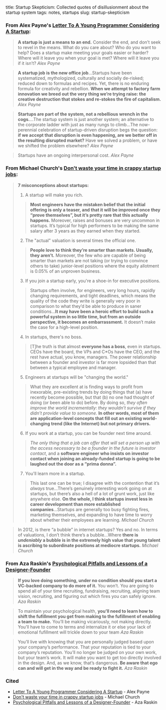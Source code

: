 title: Startup Skepticism: Collected quotes of disillusionment about the startup system
tags: notes, startups
slug: startup-skepticism

### From Alex Payne's [Letter To A Young Programmer Considering A Startup](http://al3x.net/2013/05/23/letter-to-a-young-programmer.html):

> **A startup is just a means to an end.** Consider the end, and don’t seek to revel in the means. What do you care about? Who do you want to help? Does a startup make meeting your goals easier or harder? Where will it leave you when your goal is met? Where will it leave you if it isn’t? <cite>Alex Payne</cite>

> **A startup job is the new office job**...Startups have been systematized, mythologized, culturally and socially de-risked; reduced down to formulas and recipes. Yet, there is no enduring formula for creativity and rebellion. **When we attempt to factory farm innovation we breed out the very thing we’re trying raise: the creative destruction that stokes and re-stokes the fire of capitalism.** <cite>Alex Payne</cite>

> **Startups are part of the system, not a rebellious wrench in the cogs.**...The startup system is just another system; an alternative to the corporate ladder with just as many rungs to climb...The now-perennial celebration of startup-driven disruption begs the question: **if we accept that disruption is even happening, are we better off in the resulting disrupted market?** Have we solved a problem, or have we shifted the problem elsewhere? <cite>Alex Payne</cite>

> Startups have an ongoing interpersonal cost. <cite>Alex Payne</cite>

### From Michael Church's [Don't waste your time in crappy startup jobs](http://michaelochurch.wordpress.com/2012/07/08/dont-waste-your-time-in-crappy-startup-jobs/):

> **7 misconceptions about startups:**
>
> 1. A startup will make you rich. 
> > **Most engineers have the mistaken belief that the initial offering is only a teaser, and that it will be improved once they “prove themselves”, but it’s pretty rare that this actually happens.** Moreover, raises and bonuses are very uncommon in startups. It’s typical for high performers to be making the same salary after 3 years as they earned when they started.
> 2. The "actual" valuation is several times the official one.
> > **People love to think they’re smarter than markets. Usually, they aren’t.** Moreover, the few who are capable of being smarter than markets are not taking (or trying to convince others to take) junior-level positions where the equity allotment is 0.05% of an unproven business. 
> 3. If you join a startup early, you're a shoe-in for executive positions.
> > Startups often involve, for engineers, very long hours, rapidly changing requirements, and tight deadlines, which means the quality of the code they write is generally very poor in comparison to what they’d be able to produce in saner conditions...**It may have been a heroic effort to build such a powerful system in so little time, but from an outside perspective, it becomes an embarrassment.** It doesn’t make the case for a high-level position.
> 4. In startups, there's no boss.
> > \[T\]he truth is that almost **everyone has a boss**, even in startups. CEOs have the board, the VPs and C\*Os have the CEO, and the rest have actual, you know, managers.
> > The power relationship between a founder and investor is far more lopsided than that between a typical employee and manager.
> 5. Engineers at startups will be "changing the world."
> >  What they are excellent at is finding ways to profit from inexorable, pre-existing trends by doing things that (a) have recently become possible, but that (b) no one had thought of doing (or been able to do) before. By doing so, *they often improve the world incrementally: they wouldn’t survive if they didn’t provide value to someone.* **In other words, most of them are application-level concepts that fill out an existing world-changing trend (like the Internet) but not primary drivers.**
> 6. If you work at a startup, you can be founder next time around.
> > *The only thing that a job can offer that will set a person up with the access necessary to be a founder in the future is investor contact*, and a **software engineer who insists on investor contact when joining an already-funded startup is going to be laughed out the door as a “prima donna”.**
> 7. You'll learn more in a startup.
> > This last one can be true; I disagree with the contention that it’s *always* true...There’s genuinely interesting work going on at startups, but there’s also a hell of a lot of grunt work, just like anywhere else. **On the whole, I think startups invest less in career development than more established companies**...Startups are generally too busy fighting fires, marketing themselves, and expanding to have time to worry about whether their employees are learning. 
> <cite>Michael Church</cite>

> In 2012, is there “a bubble” in internet startups? Yes and no. In terms of valuations, I don’t think there’s a bubble...Where **there is *undeniably* a bubble is in the extremely high value that young talent is ascribing to subordinate positions at mediocre startups.** <cite>Michael Church</cite>

### From Aza Raskin's [Psychological Pitfalls and Lessons of a Designer-Founder](http://www.azarask.in/blog/post/psychological-pitfalls-and-lessons-of-a-designer-founder/)

> **If you love doing something, under no condition should you start a VC-backed company to do more of it.** You won’t. You are going to spend all of your time recruiting, fundraising, recruiting, aligning team vision, recruiting, and figuring out which fires you can safely ignore. <cite>Aza Raskin</cite>

> To maintain your psychological health, **you’ll need to learn how to shift the fufillment you get from making to the fufillment of enabling a team to make.** You’ll be making vicariously, not making directly. You’ll have to come to terms and internalize it or else your lack of emotional fufillment will trickle down to your team <cite>Aza Raskin</cite>

> You’ll live with knowing that you are personally judged based upon your company’s performance. That your reputation is tied to your company’s reputation. You’ll no longer be judged on your own work, but your team’s work. It will make you want to get too directly involved in the design. And, as we know, that’s dangerous. **Be aware that ego can and will get in the way and be ready to fight it.** <cite>Aza Raskin</cite>

### Cited
- [Letter To A Young Programmer Considering A Startup](http://al3x.net/2013/05/23/letter-to-a-young-programmer.html) - Alex Payne
- [Don't waste your time in crappy startup jobs](http://michaelochurch.wordpress.com/2012/07/08/dont-waste-your-time-in-crappy-startup-jobs/) - Michael Church
- [Psychological Pitfalls and Lessons of a Designer-Founder](http://www.azarask.in/blog/post/psychological-pitfalls-and-lessons-of-a-designer-founder/) - Aza Raskin


